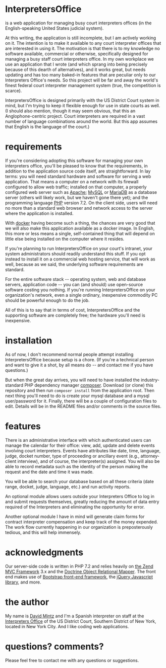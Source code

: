 # InterpretersOffice
is a web application for managing busy court interpreters offices (in the English-speaking United States judicial system).

At this writing, the application is still incomplete, but I am actively working on it. The intention is to make it available to any court interpreter offices that are interested in using it. The motivation is that there is to my knowledge no software available, commercial or otherwise, specifically designed for managing a busy staff court interpreters office. In my own workplace we use an application that I wrote (and which sprang into being precisely because of this dearth of alternatives), and it works great, but needs updating and has too many baked-in features that are peculiar only to our Interpreters Office's needs. So this project will be far and away the world's finest federal court interpreter management system (true, the competition is scarce).

InterpretersOffice is designed primarily with the US District Court system in mind, but I'm trying to keep it flexible enough for use in state courts as well. (I should also mention, though it may seem obvious, that this an Anglophone-centric project. Court interpreters are required in a vast number of language combinations around the world. But this app assumes that English is the language of the court.)


# requirements

If you're considering adopting this software for managing your own interpreters office,
you'll be pleased to know that the requirements, in addition to the application source code
itself, are straightforward. In lay terms: you will need standard
hardware and software for serving a web application. That means a computer on a network with its firewall
configured to allow web traffic; installed on that computer, a properly configured web
server such as [Apache](https://httpd.apache.org/); [MySQL](https://www.mysql.com/) or [MariaDB](https://mariadb.org/) as a database server (others will likely work, but we haven't gone there yet); and the programming language
[PHP](http://php.net/) version 7.2. On the client side, users will need no more than a
standard web browser and network access to the server where the application is installed.

With [docker](https://www.docker.com/) having become such a thing, the chances are very good
that we will also make this application available as a docker image. In English, this more or less means a single,
self-contained thing that will depend on little else being installed on the computer where it resides.

If you're planning to run InterpretersOffice on your court's intranet, your system administrators
should readily understand this stuff. If you opt instead to install it on a commercial web hosting
service, that will work as well, because as we said, the underlying software requirements are standard.

For the entire software stack -- operating system, web and database servers, application code -- you can (and should)
use open-source software costing you nothing. If you're running InterpretersOffice on your organization's network,
even a single ordinary, inexpensive commodity PC should be powerful enough to do the job.

All of this is to say that in terms of cost, InterpretersOffice and the supporting software are
completely free; the hardware you'll need is inexpensive.


# installation

As of now, I don't recommend normal people attempt installing InterpretersOffice because setup is a chore. (If you're a technical person and want to give it a shot, by all means do -- and contact me if you have questions.)

But when the great day arrives, you will need to have installed the industry-standard PHP dependency manager [composer](https://getcomposer.org). Download (or clone) this repository and then run `composer install` from the application root. Then next thing you'll need to do is create your mysql database and a mysql user/password for it. Finally, there will be a couple of configuration files to edit. Details will be in the README files and/or comments in the source files.

# features

There is an administrative interface with which authenticated users can manage the calendar for their office: view, add, update and delete events involving court interpreters. Events have attributes like date, time, language, judge, docket number, type of proceeding or ancillary event (e.g., attorney-client interview), and of course, the interpreter(s) assigned. You will also  be able to record metadata such as the identity of the person making the request and the date and time it was made.

You will be able to search your database based on all these criteria (date range, docket, judge, language, etc.) and run activity reports.

An optional module allows users outside your Interpreters Office to log in and submit requests themselves, greatly reducing the amount of data entry required of the Interpreters and eliminating the opportunity for error.

Another optional module I have in mind will generate claim forms for contract interpreter compensation and keep track of the money expended. The work flow currently happening in our organization is preposterously tedious, and this will help immensely.

# acknowledgments

Our server-side code is written in PHP 7.2 and relies heavily on [the Zend MVC Framework](http://framework.zend.com/) 3.x and the [Doctrine Object Relational Mapper](http://www.doctrine-project.org/projects/orm.html). The  front end makes use of [Bootstrap front-end framework](http://getbootstrap.com/), the [jQuery Javascript library](http://jquery.com/), and more.

# the author

My name is [David Mintz](https://davidmintz.org) and I'm a Spanish interpreter on staff at the [Interpreters Office](https://sdnyinterpreters.org/) of the US District Court, Southern District of New York, located in New York City. And I like coding web applications.

# questions? comments?

Please feel free to contact me with any questions or suggestions.
